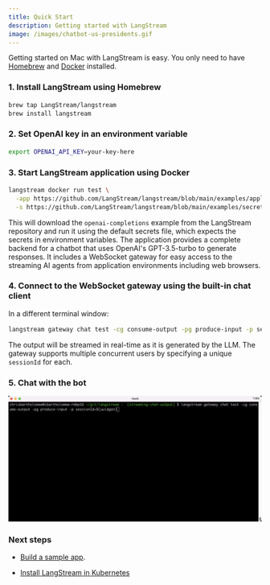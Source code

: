 ```yaml
---
title: Quick Start  
description: Getting started with LangStream
image: /images/chatbot-us-presidents.gif
---
```

Getting started on Mac with LangStream is easy. You only need to have [Homebrew](https://docs.brew.sh/Installation) and [Docker](https://docs.docker.com/desktop/install/mac-install/) installed.

### 1. Install LangStream using Homebrew

```bash
brew tap LangStream/langstream
brew install langstream
```

### 2. Set OpenAI key in an environment variable

```bash
export OPENAI_API_KEY=your-key-here
```

### 3. Start LangStream application using Docker

```bash
langstream docker run test \
  -app https://github.com/LangStream/langstream/blob/main/examples/applications/openai-completions \
  -s https://github.com/LangStream/langstream/blob/main/examples/secrets/secrets.yaml
```

This will download the `openai-completions` example from the LangStream repository and run it using the default secrets file, which expects the secrets in environment variables. The application provides a complete backend for a chatbot that uses OpenAI's GPT-3.5-turbo to generate responses. It includes a WebSocket gateway for easy access to the streaming AI agents from application environments including web browsers.

### 4. Connect to the WebSocket gateway using the built-in chat client

In a different terminal window:

```bash
langstream gateway chat test -cg consume-output -pg produce-input -p sessionId=$(uuidgen)
```
The output will be streamed in real-time as it is generated by the LLM. The gateway supports multiple concurrent users by specifying a unique `sessionId` for each.

### 5. Chat with the bot
![Chatbot asking about US presidents](/images/chatbot-us-presidents.gif)



### Next steps

* [Build a sample app](https://docs.langstream.ai/building-applications/build-a-sample-app/).

* [Install LangStream in Kubernetes](https://docs.langstream.ai/installation/kubernetes)
